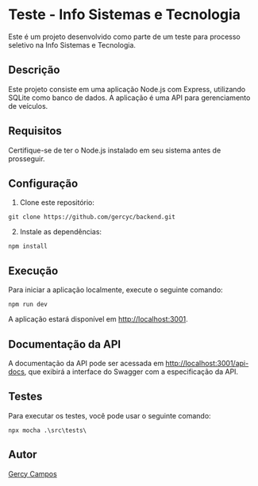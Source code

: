 # Teste - Info Sistemas e Tecnologia

Este é um projeto desenvolvido como parte de um teste para processo seletivo na Info Sistemas e Tecnologia.

## Descrição

Este projeto consiste em uma aplicação Node.js com Express, utilizando SQLite como banco de dados. A aplicação é uma API para gerenciamento de veículos.

## Requisitos

Certifique-se de ter o Node.js instalado em seu sistema antes de prosseguir.

## Configuração

1. Clone este repositório:

`git clone https://github.com/gercyc/backend.git`

2. Instale as dependências:

`npm install`

## Execução

Para iniciar a aplicação localmente, execute o seguinte comando:

`npm run dev`

A aplicação estará disponível em [http://localhost:3001](http://localhost:3001).

## Documentação da API

A documentação da API pode ser acessada em [http://localhost:3001/api-docs](http://localhost:3001/api-docs), que exibirá a interface do Swagger com a especificação da API.

## Testes

Para executar os testes, você pode usar o seguinte comando:

`npx mocha .\src\tests\`


## Autor

[Gercy Campos](https://github.com/gercyc)